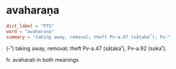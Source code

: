 # avaharaṇa

``` toml
dict_label = "PTS"
word = "avaharaṇa"
summary = "taking away, removal; theft Pv-a.47 (sāṭaka˚), Pv-"
```

(\-˚) taking away, removal; theft Pv\-a.47 (sāṭaka˚), Pv\-a.92 (soka˚).

fr. avaharati in both meanings

